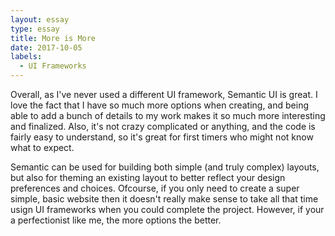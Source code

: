 ```yaml
---
layout: essay
type: essay
title: More is More
date: 2017-10-05
labels:
  - UI Frameworks
--- 
```


Overall, as I've never used a different UI framework, Semantic UI is great. I love the fact that I have so much more options when creating, and being able to add a bunch of details to my work makes it so much more interesting and finalized. Also, it's not crazy complicated or anything, and the code is fairly easy to understand, so it's great for first timers who might not know what to expect. 

Semantic can be used for building both simple (and truly complex) layouts, but also for theming an existing layout to better reflect your design preferences and choices. Ofcourse, if you only need to create a super simple, basic website then it doesn't really make sense to take all that time usign UI frameworks when you could complete the project. However, if your a perfectionist like me, the more options the better.



